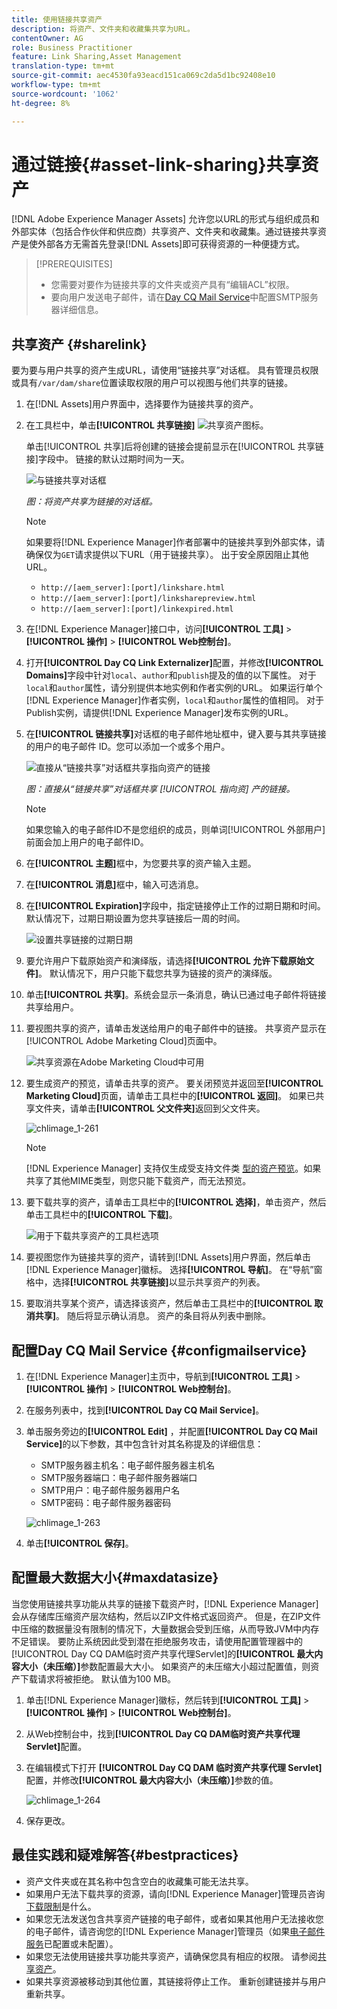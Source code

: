 ```yaml
---
title: 使用链接共享资产
description: 将资产、文件夹和收藏集共享为URL。
contentOwner: AG
role: Business Practitioner
feature: Link Sharing,Asset Management
translation-type: tm+mt
source-git-commit: aec4530fa93eacd151ca069c2da5d1bc92408e10
workflow-type: tm+mt
source-wordcount: '1062'
ht-degree: 8%

---
```



# 通过链接{#asset-link-sharing}共享资产

[!DNL Adobe Experience Manager Assets] 允许您以URL的形式与组织成员和外部实体（包括合作伙伴和供应商）共享资产、文件夹和收藏集。通过链接共享资产是使外部各方无需首先登录[!DNL Assets]即可获得资源的一种便捷方式。

>[!PREREQUISITES]
>
>* 您需要对要作为链接共享的文件夹或资产具有“编辑ACL”权限。
>* 要向用户发送电子邮件，请在[Day CQ Mail Service](#configmailservice)中配置SMTP服务器详细信息。


## 共享资产 {#sharelink}

要为要与用户共享的资产生成URL，请使用“链接共享”对话框。 具有管理员权限或具有`/var/dam/share`位置读取权限的用户可以视图与他们共享的链接。

1. 在[!DNL Assets]用户界面中，选择要作为链接共享的资产。
1. 在工具栏中，单击&#x200B;**[!UICONTROL 共享链接]** ![共享资产图标](assets/do-not-localize/assets_share.png)。

   单击[!UICONTROL 共享]后将创建的链接会提前显示在[!UICONTROL 共享链接]字段中。 链接的默认过期时间为一天。

   ![与链接共享对话框](assets/Link-sharing-dialog-box.png)

   *图：将资产共享为链接的对话框。*

   >[!NOTE]
   >
   >如果要将[!DNL Experience Manager]作者部署中的链接共享到外部实体，请确保仅为`GET`请求提供以下URL（用于链接共享）。 出于安全原因阻止其他URL。
   >
   >* `http://[aem_server]:[port]/linkshare.html`
   >* `http://[aem_server]:[port]/linksharepreview.html`
   >* `http://[aem_server]:[port]/linkexpired.html`


1. 在[!DNL Experience Manager]接口中，访问&#x200B;**[!UICONTROL 工具]** > **[!UICONTROL 操作]** > **[!UICONTROL Web控制台]**。

1. 打开&#x200B;**[!UICONTROL Day CQ Link Externalizer]**&#x200B;配置，并修改&#x200B;**[!UICONTROL Domains]**&#x200B;字段中针对`local`、`author`和`publish`提及的值的以下属性。 对于`local`和`author`属性，请分别提供本地实例和作者实例的URL。 如果运行单个[!DNL Experience Manager]作者实例，`local`和`author`属性的值相同。 对于Publish实例，请提供[!DNL Experience Manager]发布实例的URL。

1. 在&#x200B;**[!UICONTROL 链接共享]**&#x200B;对话框的电子邮件地址框中，键入要与其共享链接的用户的电子邮件 ID。您可以添加一个或多个用户。

   ![直接从“链接共享”对话框共享指向资产的链接](assets/Asset-Sharing-LinkShareDialog.png)

   *图：直接从“链接共享”对话框共享 [!UICONTROL 指向资] 产的链接。*

   >[!NOTE]
   >
   >如果您输入的电子邮件ID不是您组织的成员，则单词[!UICONTROL 外部用户]前面会加上用户的电子邮件ID。

1. 在&#x200B;**[!UICONTROL 主题]**&#x200B;框中，为您要共享的资产输入主题。

1. 在&#x200B;**[!UICONTROL 消息]**&#x200B;框中，输入可选消息。

1. 在&#x200B;**[!UICONTROL Expiration]**&#x200B;字段中，指定链接停止工作的过期日期和时间。 默认情况下，过期日期设置为您共享链接后一周的时间。

   ![设置共享链接的过期日期](assets/Set-shared-link-expiration.png)

1. 要允许用户下载原始资产和演绎版，请选择&#x200B;**[!UICONTROL 允许下载原始文件]**。 默认情况下，用户只能下载您共享为链接的资产的演绎版。

1. 单击&#x200B;**[!UICONTROL 共享]**。系统会显示一条消息，确认已通过电子邮件将链接共享给用户。

1. 要视图共享的资产，请单击发送给用户的电子邮件中的链接。 共享资产显示在[!UICONTROL Adobe Marketing Cloud]页面中。

   ![共享资源在Adobe Marketing Cloud中可用](assets/chlimage_1-545.png)

1. 要生成资产的预览，请单击共享的资产。 要关闭预览并返回至&#x200B;**[!UICONTROL Marketing Cloud]**&#x200B;页面，请单击工具栏中的&#x200B;**[!UICONTROL 返回]**。 如果已共享文件夹，请单击&#x200B;**[!UICONTROL 父文件夹]**&#x200B;返回到父文件夹。

   ![chlimage_1-261](assets/chlimage_1-546.png)

   >[!NOTE]
   >
   >[!DNL Experience Manager] 支持仅生成受支持文件类 [型的资产预览](/help/assets/assets-formats.md)。如果共享了其他MIME类型，则您只能下载资产，而无法预览。

1. 要下载共享的资产，请单击工具栏中的&#x200B;**[!UICONTROL 选择]**，单击资产，然后单击工具栏中的&#x200B;**[!UICONTROL 下载]**。

   ![用于下载共享资产的工具栏选项](assets/chlimage_1-547.png)

1. 要视图您作为链接共享的资产，请转到[!DNL Assets]用户界面，然后单击[!DNL Experience Manager]徽标。 选择&#x200B;**[!UICONTROL 导航]**。 在“导航”窗格中，选择&#x200B;**[!UICONTROL 共享链接]**&#x200B;以显示共享资产的列表。

1. 要取消共享某个资产，请选择该资产，然后单击工具栏中的&#x200B;**[!UICONTROL 取消共享]**。 随后将显示确认消息。 资产的条目将从列表中删除。

## 配置Day CQ Mail Service {#configmailservice}

1. 在[!DNL Experience Manager]主页中，导航到&#x200B;**[!UICONTROL 工具]** > **[!UICONTROL 操作]** > **[!UICONTROL Web控制台]**。
1. 在服务列表中，找到&#x200B;**[!UICONTROL Day CQ Mail Service]**。
1. 单击服务旁边的&#x200B;**[!UICONTROL Edit]** ，并配置&#x200B;**[!UICONTROL Day CQ Mail Service]**&#x200B;的以下参数，其中包含针对其名称提及的详细信息：

   * SMTP服务器主机名：电子邮件服务器主机名
   * SMTP服务器端口：电子邮件服务器端口
   * SMTP用户：电子邮件服务器用户名
   * SMTP密码：电子邮件服务器密码

   ![chlimage_1-263](assets/chlimage_1-548.png)

1. 单击&#x200B;**[!UICONTROL 保存]**。

## 配置最大数据大小{#maxdatasize}

当您使用链接共享功能从共享的链接下载资产时，[!DNL Experience Manager]会从存储库压缩资产层次结构，然后以ZIP文件格式返回资产。 但是，在ZIP文件中压缩的数据量没有限制的情况下，大量数据会受到压缩，从而导致JVM中内存不足错误。 要防止系统因此受到潜在拒绝服务攻击，请使用配置管理器中的[!UICONTROL Day CQ DAM临时资产共享代理Servlet]的&#x200B;**[!UICONTROL 最大内容大小（未压缩）]**&#x200B;参数配置最大大小。 如果资产的未压缩大小超过配置值，则资产下载请求将被拒绝。 默认值为100 MB。

1. 单击[!DNL Experience Manager]徽标，然后转到&#x200B;**[!UICONTROL 工具]** > **[!UICONTROL 操作]** > **[!UICONTROL Web控制台]**。
1. 从Web控制台中，找到&#x200B;**[!UICONTROL Day CQ DAM临时资产共享代理Servlet]**&#x200B;配置。
1. 在编辑模式下打开 **[!UICONTROL Day CQ DAM 临时资产共享代理 Servlet]** 配置，并修改&#x200B;**[!UICONTROL 最大内容大小（未压缩）]**&#x200B;参数的值。

   ![chlimage_1-264](assets/chlimage_1-549.png)

1. 保存更改。

## 最佳实践和疑难解答{#bestpractices}

* 资产文件夹或在其名称中包含空白的收藏集可能无法共享。
* 如果用户无法下载共享的资源，请向[!DNL Experience Manager]管理员咨询[下载限制](#maxdatasize)是什么。
* 如果您无法发送包含共享资产链接的电子邮件，或者如果其他用户无法接收您的电子邮件，请咨询您的[!DNL Experience Manager]管理员（如果[电子邮件服务](#configmailservice)已配置或未配置）。
* 如果您无法使用链接共享功能共享资产，请确保您具有相应的权限。 请参阅[共享资产](#sharelink)。
* 如果共享资源被移动到其他位置，其链接将停止工作。 重新创建链接并与用户重新共享。
